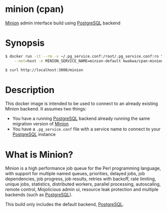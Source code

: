 # minion (cpan)
[Minion] admin interface build using [PostgreSQL] backend

# Synopsis
```bash
$ docker run -it --rm -v ~/.pg_service.conf:/root/.pg_service.conf:ro \
    --net=host -e MINION_SERVICE_NAME=minion-default kwakwa/cpan-minion

$ curl http://localhost:3000/minion
```

# Description
This docker image is intended to be used to connect to an already existing
Minion backend. It assumes two things:

* You have a running [PostgreSQL] backend already running the same migration version of [Minion]
* You have a `.pg_service.conf` file with a service name to connect to your [PostgreSQL] instance

# What is Minion?
Minion is a high performance job queue for the Perl programming language, with support for multiple named queues, priorities, delayed jobs, job dependencies, job progress, job results, retries with backoff, rate limiting, unique jobs, statistics, distributed workers, parallel processing, autoscaling, remote control, Mojolicious admin ui, resource leak protection and multiple backends (such as [PostgreSQL]).

This build only includes the default backend, [PostgreSQL].

[Minion]: https://metacpan.org/pod/Minion
[PostgreSQL]: https://www.postgresql.org/

